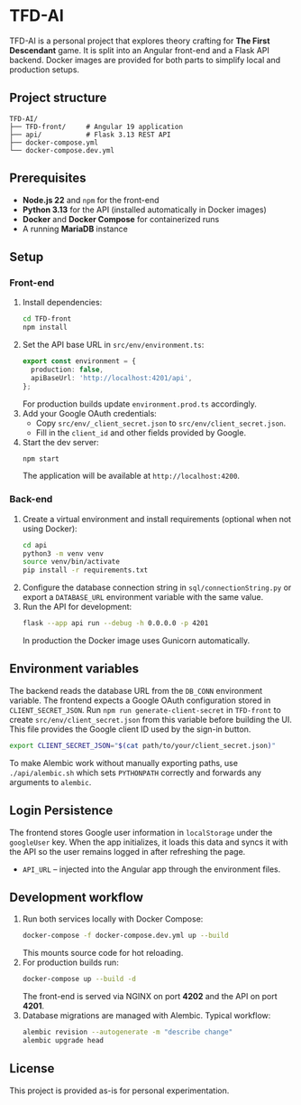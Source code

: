 # TFD-AI

TFD-AI is a personal project that explores theory crafting for **The First Descendant** game. It is split into an Angular front-end and a Flask API backend. Docker images are provided for both parts to simplify local and production setups.

## Project structure

```
TFD-AI/
├── TFD-front/     # Angular 19 application
├── api/           # Flask 3.13 REST API
├── docker-compose.yml
└── docker-compose.dev.yml
```

## Prerequisites

- **Node.js 22** and `npm` for the front-end
- **Python 3.13** for the API (installed automatically in Docker images)
- **Docker** and **Docker Compose** for containerized runs
- A running **MariaDB** instance

## Setup

### Front-end

1. Install dependencies:
   ```bash
   cd TFD-front
   npm install
   ```
2. Set the API base URL in `src/env/environment.ts`:
   ```ts
   export const environment = {
     production: false,
     apiBaseUrl: 'http://localhost:4201/api',
   };
   ```
   For production builds update `environment.prod.ts` accordingly.
3. Add your Google OAuth credentials:
   - Copy `src/env/_client_secret.json` to `src/env/client_secret.json`.
   - Fill in the `client_id` and other fields provided by Google.
4. Start the dev server:
   ```bash
   npm start
   ```
   The application will be available at `http://localhost:4200`.

### Back-end

1. Create a virtual environment and install requirements (optional when not using Docker):
   ```bash
   cd api
   python3 -m venv venv
   source venv/bin/activate
   pip install -r requirements.txt
   ```
2. Configure the database connection string in `sql/connectionString.py` or export a `DATABASE_URL` environment variable with the same value.
3. Run the API for development:
   ```bash
   flask --app api run --debug -h 0.0.0.0 -p 4201
   ```
   In production the Docker image uses Gunicorn automatically.

## Environment variables

The backend reads the database URL from the `DB_CONN` environment variable.
The frontend expects a Google OAuth configuration stored in `CLIENT_SECRET_JSON`.
Run `npm run generate-client-secret` in `TFD-front` to create
`src/env/client_secret.json` from this variable before building the UI. This
file provides the Google client ID used by the sign-in button.

```bash
export CLIENT_SECRET_JSON="$(cat path/to/your/client_secret.json)"
```

To make Alembic work without manually exporting paths, use `./api/alembic.sh`
which sets `PYTHONPATH` correctly and forwards any arguments to `alembic`.

## Login Persistence

The frontend stores Google user information in `localStorage` under the
`googleUser` key. When the app initializes, it loads this data and syncs it with
the API so the user remains logged in after refreshing the page.

- `API_URL` – injected into the Angular app through the environment files.

## Development workflow

1. Run both services locally with Docker Compose:
   ```bash
   docker-compose -f docker-compose.dev.yml up --build
   ```
   This mounts source code for hot reloading.
2. For production builds run:
   ```bash
   docker-compose up --build -d
   ```
   The front-end is served via NGINX on port **4202** and the API on port **4201**.
3. Database migrations are managed with Alembic. Typical workflow:
   ```bash
   alembic revision --autogenerate -m "describe change"
   alembic upgrade head
   ```

## License

This project is provided as-is for personal experimentation.
